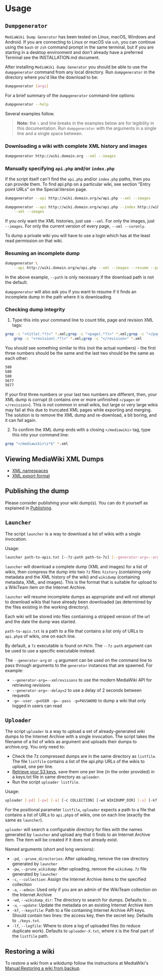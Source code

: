 # Usage

## `Dumpgenerator`

`MediaWiki Dump Generator` has been tested on Linux, macOS, Windows and Android. If you are connecting to Linux or macOS via `ssh`, you can continue using the `bash` or `zsh` command prompt in the same terminal, but if you are starting in a desktop environment and don't already have a preferred Terminal see the INSTALLATION.md document.

After installing `MediaWiki Dump Generator` you should be able to use the `dumpgenerator` command from any local directory. Run `dumpgenerator` in the directory where you'd like the download to be:

```bash
dumpgenerator [args]
```

For a brief summary of the `dumpgenerator` command-line options:

```bash
dumpgenerator --help
```

Several examples follow.

> **Note:** the `\` and line breaks in the examples below are for legibility in this documentation. Run `dumpgenerator` with the arguments in a single line and a single space between.

### Downloading a wiki with complete XML history and images

```bash
dumpgenerator http://wiki.domain.org --xml --images
```

### Manually specifying `api.php` and/or `index.php`

If the script itself can't find the `api.php` and/or `index.php` paths, then you can provide them. To find api.php on a particular wiki, see section "Entry point URLs" on the Special:Version page.

```bash
dumpgenerator --api http://wiki.domain.org/w/api.php --xml --images
```

```bash
dumpgenerator --api http://wiki.domain.org/w/api.php --index http://wiki.domain.org/w/index.php \
    --xml --images
```

If you only want the XML histories, just use `--xml`. For only the images, just `--images`. For only the current version of every page, `--xml --curonly`.

To dump a private wiki you will have to use a login which has at the least read permission on that wiki.

### Resuming an incomplete dump

```bash
dumpgenerator \
    --api http://wiki.domain.org/w/api.php --xml --images --resume --path /path/to/incomplete-dump
```

In the above example, `--path` is only necessary if the download path is not the default.

`dumpgenerator` will also ask you if you want to resume if it finds an incomplete dump in the path where it is downloading.

### Checking dump integrity

1. Type this into your command line to count title, page and revision XML tags:

```bash
grep -c "<title(.*?)>" *.xml;grep -c "<page(.*?)>" *.xml;grep -c "</page>" *.xml; \
    grep -c "<revision(.*?)>" *.xml;grep -c "</revision>" *.xml
```

You should see something similar to this (not the actual numbers) - the first three numbers should be the same and the last two should be the same as each other:

```bash
580
580
580
5677
5677
```

If your first three numbers or your last two numbers are different, then, your XML dump is corrupt (it contains one or more unfinished ```</page>``` or ```</revision>```). This is not common in small wikis, but large or very large wikis may fail at this due to truncated XML pages while exporting and merging. The solution is to remove the XML dump and re-download, a bit boring, and it can fail again.

2. To confirm the XML dump ends with a closing ```</mediawiki>``` tag, type this into your command line:

```bash
grep "</mediawiki>\s*$" *.xml
```

## Viewing MediaWiki XML Dumps

* [XML namespaces](https://www.mediawiki.org/xml/)
* [XML export format](https://www.mediawiki.org/wiki/Help:Export#Export_format)

## Publishing the dump

Please consider publishing your wiki dump(s). You can do it yourself as explained in [Publishing](./PUBLISHING.md).

## `Launcher`

The script `launcher` is a way to download a list of wikis with a single invocation.

Usage:

```bash
launcher path-to-apis.txt [--7z-path path-to-7z] [--generator-arg=--arg] ...
```

`launcher` will download a complete dump (XML and images) for a list of wikis, then compress the dump into two `7z` files: `history` (containing only metadata and the XML history of the wiki) and `wikidump` (containing metadata, XML, and images). This is the format that is suitable for upload to a WikiTeam item on the Internet Archive.

`launcher` will resume incomplete dumps as appropriate and will not attempt to download wikis that have already been downloaded (as determined by the files existing in the working directory).

Each wiki will be stored into files contiaining a stripped version of the url and the date the dump was started.

`path-to-apis.txt` is a path to a file that contains a list only of URLs to `api.php`s of wikis, one on each line.

By default, a `7z` executable is found on `PATH`. The `--7z-path` argument can be used to use a specific executable instead.

The `--generator-arg` or `-g` argument can be used on the command line to pass through arguments to the `generator` instances that are spawned. For example:
* `--generator-arg=--xmlrevisions` to use the modern MediaWiki API for retrieving revisions
* `--generator-arg=--delay=2` to use a delay of 2 seconds between requests
* `-g=--user -g=USER -g=--pass -g=PASSWORD` to dump a wiki that only logged in users can read

## `Uploader`

The script `uploader` is a way to upload a set of already-generated wiki dumps to the Internet Archive with a single invocation. The script takes the filename of a list of wikis as argument and uploads their dumps to archive.org. You only need to:

* Check the 7z compressed dumps are in the same directory as `listfile`. The file `listfile` contains a list of the api.php URLs of the wikis to upload, one per line.
* [Retrieve your S3 keys](http://www.archive.org/account/s3.php), save them one per line (in the order provided) in a keys.txt file in same directory as `uploader`.
* Run the script `uploader listfile`.

Usage:

```bash
uploader [-pd] [-pw] [-a] [-c COLLECTION] [-wd WIKIDUMP_DIR] [-u] [-kf KEYSFILE] [-lf LOGFILE] listfile
```

For the positional parameter `listfile`, `uploader` expects a path to a file that contains a list of URLs to `api.php`s of wikis, one on each line (exactly the same as `launcher`).

`uploader` will search a configurable directory for files with the names generated by `launcher` and upload any that it finds to an Internet Archive item. The item will be created if it does not already exist.

Named arguments (short and long versions):

* `-pd`, `--prune_directories`: After uploading, remove the raw directory generated by `launcher`
* `-pw`, `--prune_wikidump`: After uploading, remove the `wikidump.7z` file generated by `launcher`
* `-c`, `--collection`: Assign the Internet Archive items to the specified collection
* `-a`, `--admin`: Used only if you are an admin of the WikiTeam collection on the Internet Archive
* `-wd`, `--wikidump_dir`: The directory to search for dumps. Defaults to `.`.
* `-u`, `--update`: Update the metadata on an existing Internet Archive item
* `-kf`, `--keysfile`: Path to a file containing Internet Archive API keys. Should contain two lines: the access key, then the secret key. Defaults to `./keys.txt`.
* `-lf`, `--logfile`: Where to store a log of uploaded files (to reduce duplicate work). Defaults to `uploader-X.txt`, where `X` is the final part of the `listfile` path.

## Restoring a wiki

To restore a wiki from a wikidump follow the instructions at MediaWiki's [Manual:Restoring a wiki from backup](https://www.mediawiki.org/wiki/Manual:Restoring_a_wiki_from_backup).
